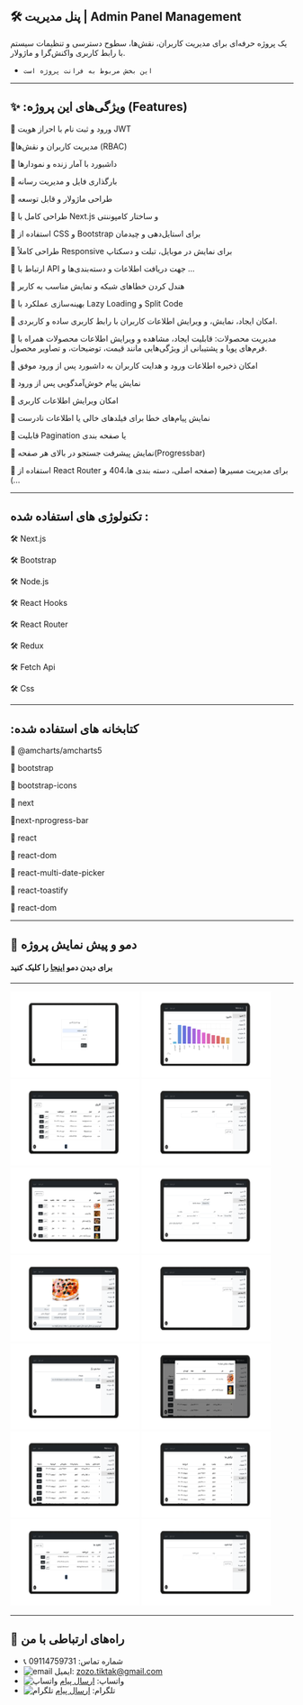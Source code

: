 ##  🛠️ پنل مدیریت | Admin Panel Management

یک پروژه حرفه‌ای برای مدیریت کاربران، نقش‌ها، سطوح دسترسی و تنظیمات سیستم با رابط کاربری واکنش‌گرا و ماژولار.



- `این بخش مربوط به فرانت پروژه است
`

---




## ✨  :ویژگی‌های این پروژه (Features)

🔸 ورود و ثبت‌ نام با احراز هویت JWT

🔸مدیریت کاربران و نقش‌ها (RBAC)

🔸 داشبورد با آمار زنده و نمودارها

🔸 بارگذاری فایل و مدیریت رسانه

🔸  طراحی ماژولار و قابل توسعه

🔸 طراحی کامل با Next.js و ساختار کامپوننتی

🔸 استفاده از CSS و Bootstrap برای استایل‌دهی و چیدمان 

🔸 طراحی کاملاً Responsive برای نمایش در موبایل، تبلت و دسکتاپ


🔸 ارتباط با API جهت دریافت  اطلاعات و دسته‌بندی‌ها و ... 

🔸 هندل کردن خطاهای شبکه و نمایش مناسب به کاربر

🔸 بهینه‌سازی عملکرد با Lazy Loading و Split Code

🔸 امکان ایجاد، نمایش، و ویرایش اطلاعات کاربران با رابط کاربری ساده و کاربردی.

🔸 مدیریت محصولات:
قابلیت ایجاد، مشاهده و ویرایش اطلاعات محصولات همراه با فرم‌های پویا و پشتیبانی از ویژگی‌هایی مانند قیمت، توضیحات، و تصاویر محصول.

🔸 امکان ذخیره اطلاعات ورود و هدایت کاربران به داشبورد پس از ورود موفق

🔸 نمایش پیام خوش‌آمدگویی    پس از ورود 

🔸 امکان ویرایش اطلاعات کاربری

🔸 نمایش پیام‌های خطا برای فیلدهای خالی یا اطلاعات نادرست



🔸 قابلیت Pagination یا صفحه بندی

🔸 نمایش پیشرفت جستجو در بالای  هر صفحه(Progressbar)

🔸 استفاده از React Router برای مدیریت مسیرها (صفحه اصلی، دسته‌ بندی ها،404 و ...)




---

## تکنولوژی های استفاده شده :


🛠️ Next.js

🛠️ Bootstrap

🛠️ Node.js

🛠️ React Hooks

🛠️ React Router

🛠️ Redux

🛠️ Fetch Api

🛠️ Css

---

## :کتابخانه های استفاده شده
📘 @amcharts/amcharts5

📘 bootstrap

📘 bootstrap-icons

📘 next

📘next-nprogress-bar

📘 react

📘 react-dom

📘 react-multi-date-picker

📘 react-toastify

📘 react-dom


---

## 📸 دمو و پیش نمایش پروژه
#### برای دیدن دمو [اینجا](https://next-admin-panel-one.vercel.app/login) را کلیک کنید

---

<p>
  <img src="image/1.png" width="230"/>
  <img src="image/2.png" width="230"/>
  <img src="image/3.png" width="230"/>
  <img src="image/4.png" width="230"/>
  <img src="image/5.png" width="230"/>
  <img src="image/6.png" width="230"/>
  <img src="image/7.png" width="230"/>
  <img src="image/8.png" width="230"/>
  <img src="image/9.png" width="230"/>
  <img src="image/10.png" width="230"/>
  <img src="image/11.png" width="230"/>
  <img src="image/12.png" width="230"/>
  <img src="image/13.png" width="230"/>
  <img src="image/14.png" width="230"/>
</p>

---

## 📢 راه‌های ارتباطی با من

- 📞 شماره تماس: 09114759731
- ![email](https://img.icons8.com/?size=20&id=P7UIlhbpWzZm&format=png&color=000000) ایمیل: zozo.tiktak@gmail.com
- ![واتساپ](https://img.icons8.com/color/24/whatsapp--v1.png) واتساپ:  [ارسال پیام](https://wa.me/989114759731)
- ![تلگرام](https://img.icons8.com/?size=25&id=EWzVSK2hyV9H&format=png&color=000000) تلگرام: [ارسال پیام](https://t.me/ZohreZamany)




